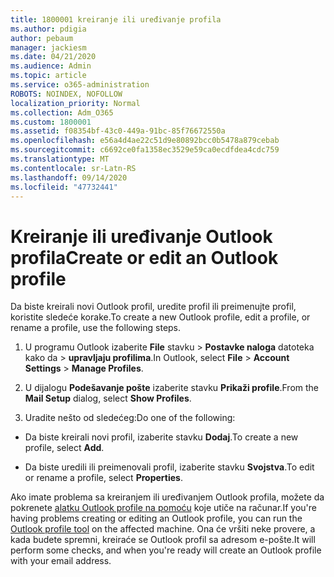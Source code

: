 ```yaml
---
title: 1800001 kreiranje ili uređivanje profila
ms.author: pdigia
author: pebaum
manager: jackiesm
ms.date: 04/21/2020
ms.audience: Admin
ms.topic: article
ms.service: o365-administration
ROBOTS: NOINDEX, NOFOLLOW
localization_priority: Normal
ms.collection: Adm_O365
ms.custom: 1800001
ms.assetid: f08354bf-43c0-449a-91bc-85f76672550a
ms.openlocfilehash: e56a4d4ae22c51d9e80892bcc0b5478a879cebab
ms.sourcegitcommit: c6692ce0fa1358ec3529e59ca0ecdfdea4cdc759
ms.translationtype: MT
ms.contentlocale: sr-Latn-RS
ms.lasthandoff: 09/14/2020
ms.locfileid: "47732441"
---
```

# <a name="create-or-edit-an-outlook-profile"></a><span data-ttu-id="125a5-102">Kreiranje ili uređivanje Outlook profila</span><span class="sxs-lookup"><span data-stu-id="125a5-102">Create or edit an Outlook profile</span></span>

<span data-ttu-id="125a5-103">Da biste kreirali novi Outlook profil, uredite profil ili preimenujte profil, koristite sledeće korake.</span><span class="sxs-lookup"><span data-stu-id="125a5-103">To create a new Outlook profile, edit a profile, or rename a profile, use the following steps.</span></span>
  
1. <span data-ttu-id="125a5-104">U programu Outlook izaberite **File** stavku \> **Postavke naloga** datoteka kako da \> **upravljaju profilima**.</span><span class="sxs-lookup"><span data-stu-id="125a5-104">In Outlook, select **File** \> **Account Settings** \> **Manage Profiles**.</span></span>
    
2. <span data-ttu-id="125a5-105">U dijalogu **Podešavanje pošte** izaberite stavku **Prikaži profile**.</span><span class="sxs-lookup"><span data-stu-id="125a5-105">From the **Mail Setup** dialog, select **Show Profiles**.</span></span>
    
3. <span data-ttu-id="125a5-106">Uradite nešto od sledećeg:</span><span class="sxs-lookup"><span data-stu-id="125a5-106">Do one of the following:</span></span>
    
  - <span data-ttu-id="125a5-107">Da biste kreirali novi profil, izaberite stavku **Dodaj**.</span><span class="sxs-lookup"><span data-stu-id="125a5-107">To create a new profile, select **Add**.</span></span>
    
  - <span data-ttu-id="125a5-108">Da biste uredili ili preimenovali profil, izaberite stavku **Svojstva**.</span><span class="sxs-lookup"><span data-stu-id="125a5-108">To edit or rename a profile, select **Properties**.</span></span>
    
<span data-ttu-id="125a5-109">Ako imate problema sa kreiranjem ili uređivanjem Outlook profila, možete da pokrenete [alatku Outlook profile na pomoću](https://aka.ms/SaRA-OutlookSetupProfile) koje utiče na računar.</span><span class="sxs-lookup"><span data-stu-id="125a5-109">If you're having problems creating or editing an Outlook profile, you can run the [Outlook profile tool](https://aka.ms/SaRA-OutlookSetupProfile) on the affected machine.</span></span> <span data-ttu-id="125a5-110">Ona će vršiti neke provere, a kada budete spremni, kreiraće se Outlook profil sa adresom e-pošte.</span><span class="sxs-lookup"><span data-stu-id="125a5-110">It will perform some checks, and when you're ready will create an Outlook profile with your email address.</span></span> 
  

